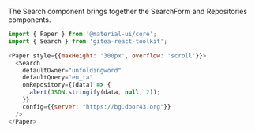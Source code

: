 
The Search component brings together the SearchForm and Repositories components.

```js
import { Paper } from '@material-ui/core';
import { Search } from 'gitea-react-toolkit';

<Paper style={{maxHeight: '300px', overflow: 'scroll'}}>
  <Search
    defaultOwner="unfoldingword"
    defaultQuery="en_ta"
    onRepository={(data) => {
      alert(JSON.stringify(data, null, 2));
    }}
    config={{server: "https://bg.door43.org"}}
  />
</Paper>
```
